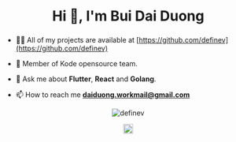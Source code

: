 <h1 align="center">Hi 👋, I'm Bui Dai Duong</h1>
<h3 align="center"></h3>

- 👨‍💻 All of my projects are available at [https://github.com/definev](https://github.com/definev)

- 🌻 Member of Kode opensource team.

- 💬 Ask me about **Flutter**, **React** and **Golang**.

- 📫 How to reach me **daiduong.workmail@gmail.com**

<p align="center"> <img src="https://github-readme-stats.vercel.app/api?username=definev&show_icons=true" alt="definev" /> </p>

<p align="center">
<a href="https://fb.com/definev" target="blank"><img align="center" src="https://cdn.jsdelivr.net/npm/simple-icons@3.0.1/icons/facebook.svg" alt="definev" height="20" width="20" /></a>
</p>

